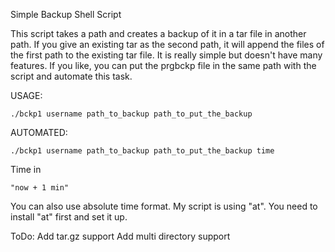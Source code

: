 Simple Backup Shell Script

This script takes a path and creates a backup of it in a tar file in another path.
If you give an existing tar as the second path, it will append the files of the first path to the existing tar file.
It is really simple but doesn't have many features. 
If you like, you can put the prgbckp file in the same path with the script and automate this task.

USAGE:
```
./bckp1 username path_to_backup path_to_put_the_backup
```
AUTOMATED:
```
./bckp1 username path_to_backup path_to_put_the_backup time
```
Time in
```
"now + 1 min"
```
You can also use absolute time format.
My script is using "at". You need to install "at" first and set it up.

ToDo:
Add tar.gz support
Add multi directory support
